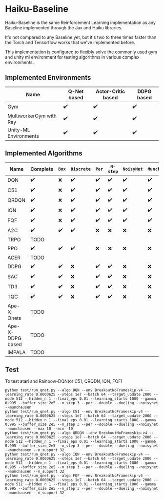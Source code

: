 # Haiku-Baseline

Haiku-Baseline is the same Reinforcement Learning implementation as any Baseline implemented through the Jax and Haiku libraries.

It's not compared to any Baseline yet, but it's two to three times faster than the Torch and Tensorflow works that we've implemented before.

This implementation is configured to flexibly solve the commonly used gym and unity ml environment for testing algorithms in various complex environments.

## Implemented Environments

| **Name**                | **Q-Net based**              | **Actor-Critic based**       | **DDPG based**               | 
| ----------------------  | ---------------------------- | ---------------------------- | ---------------------------- |
| Gym                     | :heavy_check_mark:           | :heavy_check_mark:           | :heavy_check_mark:           |
| MultiworkerGym with Ray | :heavy_check_mark:           | :heavy_check_mark:           | :heavy_check_mark:           |
| Unity-ML Environments   | :heavy_check_mark:           | :heavy_check_mark:           | :heavy_check_mark:           |

## Implemented Algorithms

| **Name**            | **Complete**                 | ```Box```          | ```Discrete```     | ```Per```          | ```N-step```       | ```NoisyNet```     | ```Munchausen```   |
| ------------------- | ---------------------------- | ------------------ | ------------------ | ------------------ | ------------------ | ------------------ | ------------------ |
| DQN                 | :heavy_check_mark:           | :x:                | :heavy_check_mark: | :heavy_check_mark: | :heavy_check_mark: | :heavy_check_mark: | :heavy_check_mark: |
| C51                 | :heavy_check_mark:           | :x:                | :heavy_check_mark: | :heavy_check_mark: | :heavy_check_mark: | :heavy_check_mark: | :heavy_check_mark: |
| QRDQN               | :heavy_check_mark:           | :x:                | :heavy_check_mark: | :heavy_check_mark: | :heavy_check_mark: | :heavy_check_mark: | :heavy_check_mark: |
| IQN                 | :heavy_check_mark:           | :x:                | :heavy_check_mark: | :heavy_check_mark: | :heavy_check_mark: | :heavy_check_mark: | :heavy_check_mark: |
| FQF                 | :heavy_check_mark:           | :x:                | :heavy_check_mark: | :heavy_check_mark: | :heavy_check_mark: | :heavy_check_mark: | :heavy_check_mark: |
| A2C                 | :heavy_check_mark: 			 | :heavy_check_mark: | :heavy_check_mark: | :x:                | :x:                | :x:                | :x:                |
| TRPO                | TODO           		         |                    |                    |                    |                    |                    |                    |
| PPO                 | :heavy_check_mark:           | :heavy_check_mark: | :heavy_check_mark: | :x:                | :x:                | :x:                | :x:                |
| ACER                | TODO           		         |                    |                    |                    |                    |                    |                    |
| DDPG                | :heavy_check_mark:           | :heavy_check_mark: | :x:                | :heavy_check_mark: | :heavy_check_mark: | :x:                | :x:                |
| SAC                 | :heavy_check_mark:           | :heavy_check_mark: | :x:                | :heavy_check_mark: | :heavy_check_mark: | :x:                | :x:                |
| TD3                 | :heavy_check_mark:           | :heavy_check_mark: | :x:                | :heavy_check_mark: | :heavy_check_mark: | :x:                | :x:                |
| TQC                 | :heavy_check_mark:           | :heavy_check_mark: | :x:                | :heavy_check_mark: | :heavy_check_mark: | :x:                | :x:                |
| Ape-X-Qnets         | TODO           		         |                    |                    |                    |                    |                    |                    |
| Ape-X-DDPG based    | TODO           		         |                    |                    |                    |                    |                    |                    |
| IMPALA              | TODO           		         |                    |                    |                    |                    |                    |                    |

## Test 

To test atari and Rainbow-DQN(or C51, QRQDN, IQN, FQF)

```
python test/run_qnet.py --algo DQN --env BreakoutNoFrameskip-v4 --learning_rate 0.0000625 --steps 1e7 --batch 64 --target_update 2000 --node 512 --hidden_n 1 --final_eps 0.01 --learning_starts 1000 --gamma 0.995 --buffer_size 2e5 --n_step 3 --per --double --dueling --noisynet --munchausen
python test/run_qnet.py --algo C51 --env BreakoutNoFrameskip-v4 --learning_rate 0.0000625 --steps 1e7 --batch 64 --target_update 2000 --node 512 --hidden_n 1 --final_eps 0.01 --learning_starts 1000 --gamma 0.995 --buffer_size 2e5 --n_step 3 --per --double --dueling --noisynet --munchausen --max 10 --min -10
python test/run_qnet.py --algo QRDQN --env BreakoutNoFrameskip-v4 --learning_rate 0.0000625 --steps 1e7 --batch 64 --target_update 2000 --node 512 --hidden_n 1 --final_eps 0.01 --learning_starts 1000 --gamma 0.995 --buffer_size 2e5 --n_step 3 --per --double --dueling --noisynet --munchausen --n_support 32
python test/run_qnet.py --algo IQN --env BreakoutNoFrameskip-v4 --learning_rate 0.0000625 --steps 1e7 --batch 64 --target_update 2000 --node 512 --hidden_n 1 --final_eps 0.01 --learning_starts 1000 --gamma 0.995 --buffer_size 2e5 --n_step 3 --per --double --dueling --noisynet --munchausen --n_support 32
python test/run_qnet.py --algo FQF --env BreakoutNoFrameskip-v4 --learning_rate 0.0000625 --steps 1e7 --batch 64 --target_update 2000 --node 512 --hidden_n 1 --final_eps 0.01 --learning_starts 1000 --gamma 0.995 --buffer_size 2e5 --n_step 3 --per --double --dueling --noisynet --munchausen --n_support 32
```